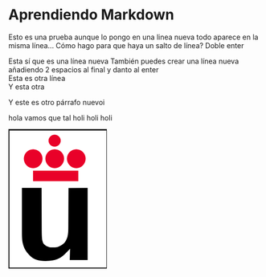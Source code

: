# Aprendiendo Markdown

Esto es una prueba
aunque lo pongo en una linea nueva todo aparece en la misma línea...
Cómo hago para que haya un salto de línea? Doble enter

Esta sí que es una línea nueva
También puedes crear una línea nueva añadiendo 2 espacios al final y danto al enter  
Esta es otra línea  
Y esta otra  

Y este es otro párrafo nuevoi

hola           vamos     que tal
holi holi holi

![Alt text](L2/Logo-urjc.png)


